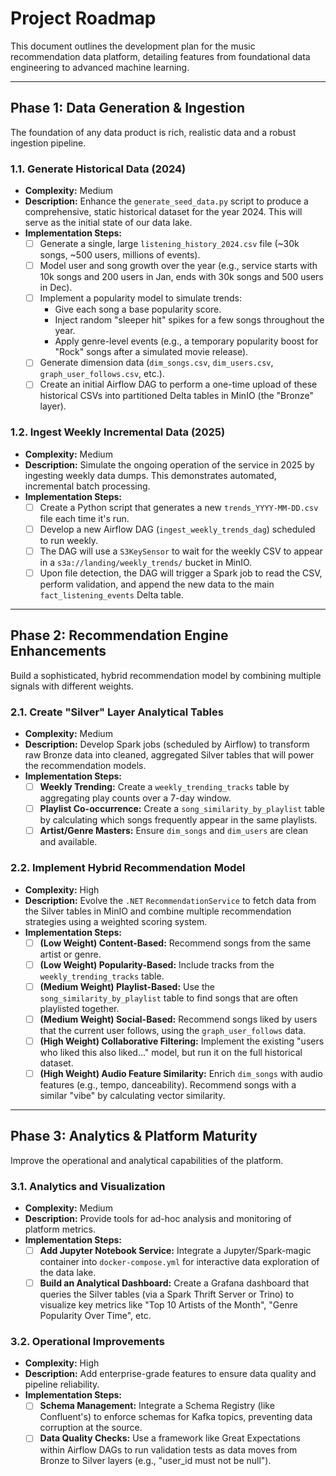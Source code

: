 # Project Roadmap

This document outlines the development plan for the music recommendation data platform, detailing features from foundational data engineering to advanced machine learning.

---

## Phase 1: Data Generation & Ingestion

The foundation of any data product is rich, realistic data and a robust ingestion pipeline.

### 1.1. Generate Historical Data (2024)
-   **Complexity:** Medium
-   **Description:** Enhance the `generate_seed_data.py` script to produce a comprehensive, static historical dataset for the year 2024. This will serve as the initial state of our data lake.
-   **Implementation Steps:**
    -   [ ] Generate a single, large `listening_history_2024.csv` file (~30k songs, ~500 users, millions of events).
    -   [ ] Model user and song growth over the year (e.g., service starts with 10k songs and 200 users in Jan, ends with 30k songs and 500 users in Dec).
    -   [ ] Implement a popularity model to simulate trends:
        -   Give each song a base popularity score.
        -   Inject random "sleeper hit" spikes for a few songs throughout the year.
        -   Apply genre-level events (e.g., a temporary popularity boost for "Rock" songs after a simulated movie release).
    -   [ ] Generate dimension data (`dim_songs.csv`, `dim_users.csv`, `graph_user_follows.csv`, etc.).
    -   [ ] Create an initial Airflow DAG to perform a one-time upload of these historical CSVs into partitioned Delta tables in MinIO (the "Bronze" layer).

### 1.2. Ingest Weekly Incremental Data (2025)
-   **Complexity:** Medium
-   **Description:** Simulate the ongoing operation of the service in 2025 by ingesting weekly data dumps. This demonstrates automated, incremental batch processing.
-   **Implementation Steps:**
    -   [ ] Create a Python script that generates a new `trends_YYYY-MM-DD.csv` file each time it's run.
    -   [ ] Develop a new Airflow DAG (`ingest_weekly_trends_dag`) scheduled to run weekly.
    -   [ ] The DAG will use a `S3KeySensor` to wait for the weekly CSV to appear in a `s3a://landing/weekly_trends/` bucket in MinIO.
    -   [ ] Upon file detection, the DAG will trigger a Spark job to read the CSV, perform validation, and append the new data to the main `fact_listening_events` Delta table.

---

## Phase 2: Recommendation Engine Enhancements

Build a sophisticated, hybrid recommendation model by combining multiple signals with different weights.

### 2.1. Create "Silver" Layer Analytical Tables
-   **Complexity:** Medium
-   **Description:** Develop Spark jobs (scheduled by Airflow) to transform raw Bronze data into cleaned, aggregated Silver tables that will power the recommendation models.
-   **Implementation Steps:**
    -   [ ] **Weekly Trending:** Create a `weekly_trending_tracks` table by aggregating play counts over a 7-day window.
    -   [ ] **Playlist Co-occurrence:** Create a `song_similarity_by_playlist` table by calculating which songs frequently appear in the same playlists.
    -   [ ] **Artist/Genre Masters:** Ensure `dim_songs` and `dim_users` are clean and available.

### 2.2. Implement Hybrid Recommendation Model
-   **Complexity:** High
-   **Description:** Evolve the `.NET` `RecommendationService` to fetch data from the Silver tables in MinIO and combine multiple recommendation strategies using a weighted scoring system.
-   **Implementation Steps:**
    -   [ ] **(Low Weight) Content-Based:** Recommend songs from the same artist or genre.
    -   [ ] **(Low Weight) Popularity-Based:** Include tracks from the `weekly_trending_tracks` table.
    -   [ ] **(Medium Weight) Playlist-Based:** Use the `song_similarity_by_playlist` table to find songs that are often playlisted together.
    -   [ ] **(Medium Weight) Social-Based:** Recommend songs liked by users that the current user follows, using the `graph_user_follows` data.
    -   [ ] **(High Weight) Collaborative Filtering:** Implement the existing "users who liked this also liked..." model, but run it on the full historical dataset.
    -   [ ] **(High Weight) Audio Feature Similarity:** Enrich `dim_songs` with audio features (e.g., tempo, danceability). Recommend songs with a similar "vibe" by calculating vector similarity.

---

## Phase 3: Analytics & Platform Maturity

Improve the operational and analytical capabilities of the platform.

### 3.1. Analytics and Visualization
-   **Complexity:** Medium
-   **Description:** Provide tools for ad-hoc analysis and monitoring of platform metrics.
-   **Implementation Steps:**
    -   [ ] **Add Jupyter Notebook Service:** Integrate a Jupyter/Spark-magic container into `docker-compose.yml` for interactive data exploration of the data lake.
    -   [ ] **Build an Analytical Dashboard:** Create a Grafana dashboard that queries the Silver tables (via a Spark Thrift Server or Trino) to visualize key metrics like "Top 10 Artists of the Month", "Genre Popularity Over Time", etc.

### 3.2. Operational Improvements
-   **Complexity:** High
-   **Description:** Add enterprise-grade features to ensure data quality and pipeline reliability.
-   **Implementation Steps:**
    -   [ ] **Schema Management:** Integrate a Schema Registry (like Confluent's) to enforce schemas for Kafka topics, preventing data corruption at the source.
    -   [ ] **Data Quality Checks:** Use a framework like Great Expectations within Airflow DAGs to run validation tests as data moves from Bronze to Silver layers (e.g., "user_id must not be null").